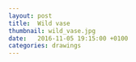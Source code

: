 ```yaml
---
layout: post
title:  Wild vase
thumbnail: wild_vase.jpg
date:   2016-11-05 19:15:00 +0100
categories: drawings
---
```

